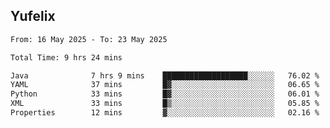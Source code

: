 ## Yufelix

<!--START_SECTION:waka-->

```txt
From: 16 May 2025 - To: 23 May 2025

Total Time: 9 hrs 24 mins

Java              7 hrs 9 mins    ███████████████████░░░░░░   76.02 %
YAML              37 mins         █▓░░░░░░░░░░░░░░░░░░░░░░░   06.65 %
Python            33 mins         █▓░░░░░░░░░░░░░░░░░░░░░░░   06.01 %
XML               33 mins         █▒░░░░░░░░░░░░░░░░░░░░░░░   05.85 %
Properties        12 mins         ▓░░░░░░░░░░░░░░░░░░░░░░░░   02.16 %
```

<!--END_SECTION:waka-->

